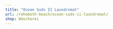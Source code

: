 ```yaml
---
title: "Ocean Suds II Laundromat"
url: /rehoboth-beach/ocean-suds-ii-laundromat/
shop: Wäscherei
---
```

